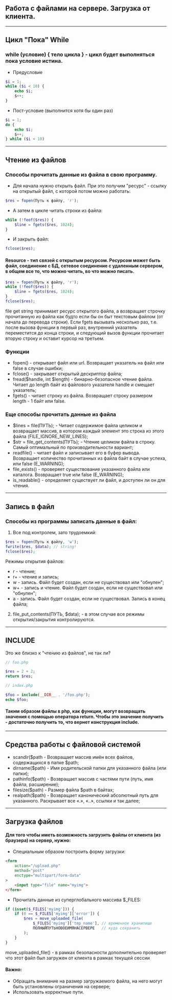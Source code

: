 ## Работа с файлами на сервере. Загрузка от клиента.
***

## Цикл "Пока" While 
### while (условие) { тело цикла } - цикл будет выполняться пока условие истина.

- Предусловие
~~~php
$i = 1;
while ($i < 10) {
    echo $i;
    $++;
} 
~~~
- Пост-условие (выполнится хотя бы один раз)
~~~php
$i = 1;
do {
    echo $i;
    $++;
} while ($i < 10) 
~~~
___


## Чтение из файлов
### Способы прочитать данные из файла в свою программу.
- Для начала нужно открыть файл. При это получим "ресурс" - ссылку на открытый файл, с которой потом можно работать:
~~~php
$res = fopen(Путь к файлу, 'r');
~~~
- А затем в цикле читать строки из файла:
~~~php
while (!feof($res)) {
    $line = fgets($res, 1024);
}
~~~
- И закрыть файл:
~~~php
fclose($res);
~~~

#### Resource - тип связей с открытым ресурсом. Ресурсом может быть файл, соединение с БД, сетевое соединение с удаленным сервером, в общем все то, что можно читать, во что можно писать.
~~~php
$res = fopen(Путь к файлу, 'r');
while (!feof($res)) {
    $line = fgets($res, 1024);
}
fclose($res);
~~~

file get string принимает ресурс открытого файла, а возвращает строчку прочитанную из файла как будто если бы он быт текстовым файлом (от начала до перевода строки).
Если fgets вызывать несколько раз, т.е. после вызова функции в первый раз, внутренний указатель переместится до конца строки, и следующий вызов функции прочитает вторую строку и оставит курсор на третьем.


### Функции
- fopen() - открывает файл или url. Возвращает указатель на файл или false в случае ошибки;
- fclose() - закрывает открытый дескриптор файла;
- fread($handle, int $length) - бинарно-безопасное чтение файла. Читает до length байт из файлового указателя handle и смещает указатель;
- fgets() - читает строку из файла. Возвращает строку размером length - 1 байт или false.


### Еще способы прочитать данные из файла
- $lines = file(ПУТЬ); - Читает содержимое файла целиком и возвращает массив, в котором каждый элемент это строка из этого файла (FILE_IGNORE_NEW_LINES);
- $str = file_get_contents(ПУТЬ); - Чтение целиком файла в строку. Самый оптимальный по производительности вариант;
- readfile() - читает файл и записывает его в буфер вывода. Возвращает количество прочитанных из файла байт в случае успеха, или false (E_WARNING);
- file_exists() - проверяет существование указанного файла или каталога. Возвращает true или false (E_WARNING);
- is_readable() - определяет существует ли файл, и доступен ли он для чтения.
___


## Запись в файл
### Способы из программы записать данные в файл:
1. Все под контролем, зато трудоемкий:
~~~php
$res = fopen(Путь к файлу, 'w');
fwrite($res, $data); // string!
fclose($res);
~~~
Режимы открытия файлов:
- r - чтение;
- r+ - чтение и запись;
- w - запись. Файл будет создан, если не существовал или "обнулен";
- w+ - запись и чтение. Файл будет создан, если не существовал или "обнулен";
- a - запись. Файл будет создан, если не существовал. Запись в конец файла;
2. file_put_contents(ПУТЬ, $data); - в этом случае все режимы открытия/закрытия контролируются.
___


## INCLUDE
Это же близко к "чтению из файлов", не так ли?
~~~php
// foo.php

$res = 2 + 2;
return $res;
~~~
~~~php
// index.php

$foo = include(__DIR__ . '/foo.php');
echo $foo;
~~~

#### Таким образом файлы в php, как функции, могут возвращать значения с помощью оператора return. Чтобы это значение получить - достаточно получить то, что вернет конструкция include.
___


## Средства работы с файловой системой
- scandir($path - Возвращает массив имён всех файлов, содержащихся в папке $path;
- dirname($path) - Имя родительской папки для указанного файла (или папки);
- pathinfo($path) - Возвращает массив с частями пути (путь, имя файла, расширение);
- filesize($path) - Размер файла $path в байтах;
- realpath($path) - Возвращает канонический абсолютный путь для указанного. Раскрывает все «.», «..», ссылки и так далее;
___


## Загрузка файлов
#### Для того чтобы иметь возможность загрузить файлы от клиента (из браузера) на сервер, нужно:
- Специальным образом построить форму загрузки:
~~~html
<form
    action="/upload.php"
    method="post"
    enctype="multipart/form-data"
>
    <input type="file" name="myimg">
</form>
~~~
- Прочитать данные из суперглобального массива $_FILES:
~~~php
if (isset($_FILES['myimg'])) {
    if (0 == $_FILES['myimg']['error']) {
        $res = move_uploaded_file(
            $_FILES['myimg']['tmp_name'], // временное хранилище
            ПОЛНЫЙПУТЬНОВОЕИМЯНАСЕРВЕРЕ   // куда сохранить
        );
    }
}
~~~
move_uploaded_file() - в рамках безопасности дополнительно проверяет что этот файл был загружен от клиента в рамках текущей сессии

#### Важно:
- Обращать внимание на размер загружаемого файла, на него могут быть установлены ограничения на сервере;
- Использовать корректные пути.
